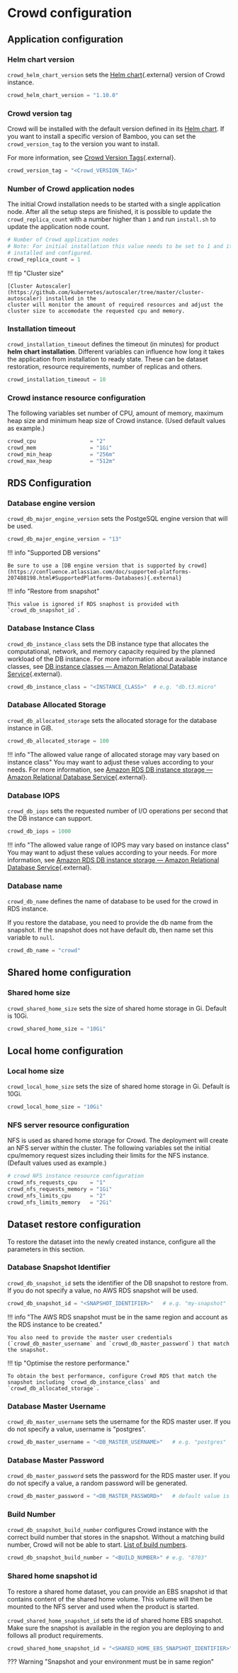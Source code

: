 # Crowd configuration

## Application configuration

### Helm chart version

`crowd_helm_chart_version` sets the [Helm chart](https://github.com/atlassian/data-center-helm-charts){.external} version of Crowd instance.

```terraform
crowd_helm_chart_version = "1.10.0"
```

### Crowd version tag

Crowd will be installed with the default version defined in its [Helm chart](https://github.com/atlassian/data-center-helm-charts/blob/main/src/main/charts/crowd/Chart.yaml#L6). If you want to install a specific version of Bamboo, you can set the `crowd_version_tag` to the version you want to install.

For more information, see [Crowd Version Tags](https://hub.docker.com/r/atlassian/crowd/tags){.external}.

```terraform
crowd_version_tag = "<Crowd_VERSION_TAG>"
```

### Number of Crowd application nodes

The initial Crowd installation needs to be started with a single application node. After all the setup steps
are finished, it is possible to update the `crowd_replica_count` with a number higher than `1` and run `install.sh` to update
the application node count.

```terraform
# Number of Crowd application nodes
# Note: For initial installation this value needs to be set to 1 and it can be changed only after Crowd is fully
# installed and configured.
crowd_replica_count = 1
```

!!! tip "Cluster size"

    [Cluster Autoscaler](https://github.com/kubernetes/autoscaler/tree/master/cluster-autoscaler) installed in the 
    cluster will monitor the amount of required resources and adjust the cluster size to accomodate the requested cpu and memory.

### Installation timeout

`crowd_installation_timeout` defines the timeout (in minutes) for product **helm chart installation**. Different variables
can influence how long it takes the application from installation to ready state. These can be dataset restoration,
resource requirements, number of replicas and others.

```terraform
crowd_installation_timeout = 10
```

### Crowd instance resource configuration

The following variables set number of CPU, amount of memory, maximum heap size and minimum heap size of Crowd instance. (Used default values as example.)

```terraform
crowd_cpu                 = "2"
crowd_mem                 = "1Gi"
crowd_min_heap            = "256m"
crowd_max_heap            = "512m"
```

## RDS Configuration

### Database engine version

`crowd_db_major_engine_version` sets the PostgeSQL engine version that will be used.

```terraform
crowd_db_major_engine_version = "13" 
```

!!! info "Supported DB versions"

    Be sure to use a [DB engine version that is supported by crowd](https://confluence.atlassian.com/doc/supported-platforms-207488198.html#SupportedPlatforms-Databases){.external} 

!!! info "Restore from snapshot"

    This value is ignored if RDS snaphost is provided with `crowd_db_snapshot_id`.

### Database Instance Class

`crowd_db_instance_class` sets the DB instance type that allocates the computational, network, and memory capacity required by the planned workload of the DB instance. For more information about available instance classes, see [DB instance classes — Amazon Relational Database Service](https://docs.aws.amazon.com/AmazonRDS/latest/UserGuide/Concepts.DBInstanceClass.html){.external}.

```terraform
crowd_db_instance_class = "<INSTANCE_CLASS>"  # e.g. "db.t3.micro"
```

### Database Allocated Storage

`crowd_db_allocated_storage` sets the allocated storage for the database instance in GiB.

```terraform
crowd_db_allocated_storage = 100 
```

!!! info "The allowed value range of allocated storage may vary based on instance class"
You may want to adjust these values according to your needs. For more information, see [Amazon RDS DB instance storage — Amazon Relational Database Service](https://docs.aws.amazon.com/AmazonRDS/latest/UserGuide/CHAP_Storage.html){.external}.

### Database IOPS

`crowd_db_iops` sets the requested number of I/O operations per second that the DB instance can support.

```terraform
crowd_db_iops = 1000
```

!!! info "The allowed value range of IOPS may vary based on instance class"
You may want to adjust these values according to your needs. For more information, see [Amazon RDS DB instance storage — Amazon Relational Database Service](https://docs.aws.amazon.com/AmazonRDS/latest/UserGuide/CHAP_Storage.html){.external}.

### Database name

`crowd_db_name` defines the name of database to be used for the crowd in RDS instance.

If you restore the database, you need to provide the db name from the snapshot. If the snapshot does not have default db, then name set this variable to `null`.

```terraform
crowd_db_name = "crowd"
```

## Shared home configuration
### Shared home size
`crowd_shared_home_size` sets the size of shared home storage in Gi. Default is 10Gi.

```terraform
crowd_shared_home_size = "10Gi"
```

## Local home configuration
### Local home size
`crowd_local_home_size` sets the size of shared home storage in Gi. Default is 10Gi.

```terraform
crowd_local_home_size = "10Gi"
```

### NFS server resource configuration
NFS is used as shared home storage for Crowd. The deployment will create an NFS server within the cluster.
The following variables set the initial cpu/memory request sizes including their limits for the NFS instance. (Default values used as example.)

```terraform
# crowd NFS instance resource configuration
crowd_nfs_requests_cpu    = "1"
crowd_nfs_requests_memory = "1Gi"
crowd_nfs_limits_cpu      = "2"
crowd_nfs_limits_memory   = "2Gi"
```

## Dataset restore configuration
To restore the dataset into the newly created instance, configure all the parameters in this section.

### Database Snapshot Identifier

`crowd_db_snapshot_id` sets the identifier of the DB snapshot to restore from. If you do not specify a value, no AWS RDS snapshot will be used.

```terraform
crowd_db_snapshot_id = "<SNAPSHOT_IDENTIFIER>"   # e.g. "my-snapshot"
```

!!! info "The AWS RDS snapshot must be in the same region and account as the RDS instance to be created."

    You also need to provide the master user credentials (`crowd_db_master_username` and `crowd_db_master_password`) that match the snapshot.

!!! tip "Optimise the restore performance."

    To obtain the best performance, configure Crowd RDS that match the snapshot including `crowd_db_instance_class` and `crowd_db_allocated_storage`.

### Database Master Username

`crowd_db_master_username` sets the username for the RDS master user. If you do not specify a value, username is "postgres".

```terraform
crowd_db_master_username = "<DB_MASTER_USERNAME>"   # e.g. "postgres"
```

### Database Master Password

`crowd_db_master_password` sets the password for the RDS master user. If you do not specify a value, a random password will be generated.

```terraform
crowd_db_master_password = "<DB_MASTER_PASSWORD>"   # default value is null
```

### Build Number

`crowd_db_snapshot_build_number` configures Crowd instance with the correct build number that stores in the snapshot.
Without a matching build number, Crowd will not be able to start.
[List of build numbers](https://confluence.atlassian.com/crowdkb/crowd-build-and-version-numbers-reference-703401603.html).

```terraform
crowd_db_snapshot_build_number = "<BUILD_NUMBER>" # e.g. "8703"
```

### Shared home snapshot id
To restore a shared home dataset, you can provide an EBS snapshot id that contains content of the shared home volume.
This volume will then be mounted to the NFS server and used when the product is started.

`crowd_shared_home_snapshot_id` sets the id of shared home EBS snapshot.
Make sure the snapshot is available in the region you are deploying to and follows all product requirements.

```terraform
crowd_shared_home_snapshot_id = "<SHARED_HOME_EBS_SNAPSHOT_IDENTIFIER>"
```

??? Warning "Snapshot and your environment must be in same region"  